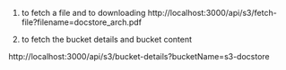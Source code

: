 1. to fetch a file and to downloading
http://localhost:3000/api/s3/fetch-file?filename=docstore_arch.pdf

2. to fetch the bucket details and bucket content

http://localhost:3000/api/s3/bucket-details?bucketName=s3-docstore